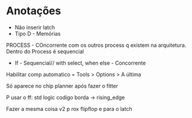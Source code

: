 # Anotações

- Não inserir latch
- Tipo D - Memórias



PROCESS - COncorrente com os outros process q existem na arquitetura. Dentro do Process é sequencial
- If - Sequencial// with select, when else - Concorrente


Habilitar comp automatico = Tools > Options > A última

Só aparece no chip planner após fazer o fitter


P usar o ff: 
std logic
codigo
borda -> rising_edge


Fazer a mesma coisa v2 p rox flipflop e para o latch
